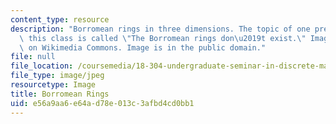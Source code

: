 ```yaml
---
content_type: resource
description: "Borromean rings in three dimensions. The topic of one presentation for\
  \ this class is called \"The Borromean rings don\u2019t exist.\" Image by Jim.belk\
  \ on Wikimedia Commons. Image is in the public domain."
file: null
file_location: /coursemedia/18-304-undergraduate-seminar-in-discrete-mathematics-spring-2015/e56a9aa6e64ad78e013c3afbd4cd0bb1_18-304s15.jpg
file_type: image/jpeg
resourcetype: Image
title: Borromean Rings
uid: e56a9aa6-e64a-d78e-013c-3afbd4cd0bb1
---
```

